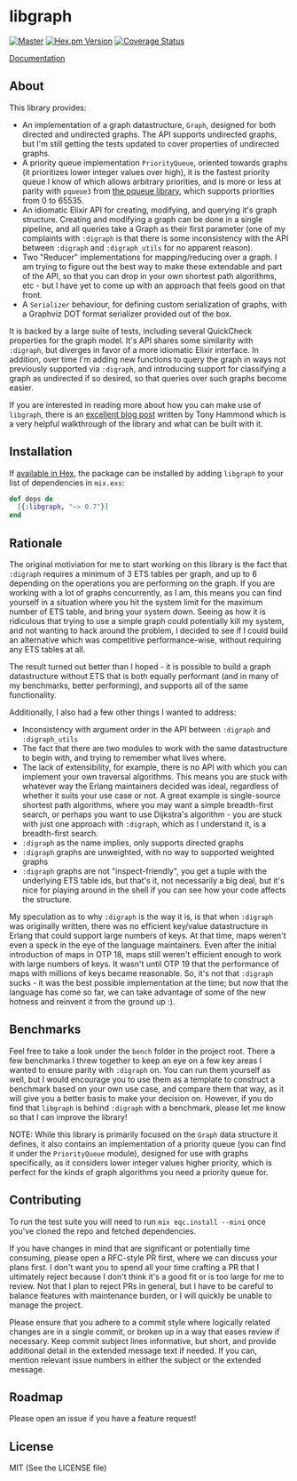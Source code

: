 # libgraph

[![Master](https://travis-ci.org/bitwalker/libgraph.svg?branch=master)](https://travis-ci.org/bitwalker/libgraph)
[![Hex.pm Version](http://img.shields.io/hexpm/v/libgraph.svg?style=flat)](https://hex.pm/packages/libgraph)
[![Coverage Status](https://coveralls.io/repos/github/bitwalker/libgraph/badge.svg?branch=master)](https://coveralls.io/github/bitwalker/libgraph?branch=master)

[Documentation](https://hexdocs.pm/libgraph)

## About

This library provides:

- An implementation of a graph datastructure, `Graph`, designed for both directed and undirected graphs. The API supports
  undirected graphs, but I'm still getting the tests updated to cover properties of undirected graphs.
- A priority queue implementation `PriorityQueue`, oriented towards graphs (it prioritizes lower integer values over high),
  it is the fastest priority queue I know of which allows arbitrary priorities, and is more or less at parity with
  `pqueue3` from [the pqueue library](https://github.com/okeuday/pqueue/), which supports priorities from 0 to 65535.
- An idiomatic Elixir API for creating, modifying, and querying it's graph structure. Creating and modifying a graph
  can be done in a single pipeline, and all queries take a Graph as their first parameter (one of my complaints with `:digraph`
  is that there is some inconsistency with the API between `:digraph` and `:digraph_utils` for no apparent reason).
- Two "Reducer" implementations for mapping/reducing over a graph. I am trying to figure out the best way to make these
extendable and part of the API, so that you can drop in your own shortest path algorithms, etc - but I have yet to come up with an
approach that feels good on that front.
- A `Serializer` behaviour, for defining custom serialization of graphs, with a Graphviz DOT format serializer
  provided out of the box.

It is backed by a large suite of tests, including several QuickCheck properties for the graph model. It's
API shares some similarity with `:digraph`, but diverges in favor of a more idiomatic Elixir interface. In
addition, over time I'm adding new functions to query the graph in ways not previously supported via `:digraph`,
and introducing support for classifying a graph as undirected if so desired, so that queries over such graphs
become easier.

If you are interested in reading more about how you can make use of `libgraph`, 
there is an [excellent blog post](https://medium.com/@tonyhammond/native-graph-data-in-elixir-8c0bb325d451) written by Tony Hammond
which is a very helpful walkthrough of the library and what can be built with it.

## Installation

If [available in Hex](https://hex.pm/docs/publish), the package can be installed
by adding `libgraph` to your list of dependencies in `mix.exs`:

```elixir
def deps do
  [{:libgraph, "~> 0.7"}]
end
```

## Rationale

The original motiviation for me to start working on this library is the fact that `:digraph` requires a
minimum of 3 ETS tables per graph, and up to 6 depending on the operations you are performing on the graph.
If you are working with a lot of graphs concurrently, as I am, this means you can find yourself in a situation
where you hit the system limit for the maximum number of ETS table, and bring your system down. Seeing as how
it is ridiculous that trying to use a simple graph could potentially kill my system, and not wanting to hack
around the problem, I decided to see if I could build an alternative which was competitive performance-wise,
without requiring any ETS tables at all.

The result turned out better than I hoped - it is possible to build a graph datastructure without ETS that
is both equally performant (and in many of my benchmarks, better performing), and supports all of the same
functionality.

Additionally, I also had a few other things I wanted to address:

- Inconsistency with argument order in the API between `:digraph` and `:digraph_utils`
- The fact that there are two modules to work with the same datastructure to begin with, and trying to remember
  what lives where.
- The lack of extensibility, for example, there is no API with which you can implement your own
  traversal algorithms. This means you are stuck with whatever way the Erlang maintainers decided was
  ideal, regardless of whether it suits your use case or not. A great example is single-source shortest path
  algorithms, where you may want a simple breadth-first search, or perhaps you want to use Dijkstra's algorithm -
  you are stuck with just one approach with `:digraph`, which as I understand it, is a breadth-first search.
- `:digraph` as the name implies, only supports directed graphs
- `:digraph` graphs are unweighted, with no way to supported weighted graphs
- `:digraph` graphs are not "inspect-friendly", you get a tuple with the underlying ETS table ids, but that's it,
  not necessarily a big deal, but it's nice for playing around in the shell if you can see how your code affects the
  structure.
  
My speculation as to why `:digraph` is the way it is, is that when `:digraph` was originally written, there was
no efficient key/value datastructure in Erlang that could support large numbers of keys. At that time, maps
weren't even a speck in the eye of the language maintainers. Even after the initial introduction of maps in OTP 18,
maps still weren't efficient enough to work with large numbers of keys. It wasn't until OTP 19 that the performance
of maps with millions of keys became reasonable. So, it's not that `:digraph` sucks - it was the best possible implementation
at the time; but now that the language has come so far, we can take advantage of some of the new hotness and reinvent
it from the ground up :).

## Benchmarks

Feel free to take a look under the `bench` folder in the project root. There a few benchmarks I threw together to
keep an eye on a few key areas I wanted to ensure parity with `:digraph` on. You can run them yourself as well, but
I would encourage you to use them as a template to construct a benchmark based on your own use case, and compare them
that way, as it will give you a better basis to make your decision on. However, if you do find that `libgraph` is behind
`:digraph` with a benchmark, please let me know so that I can improve the library!

NOTE: While this library is primarily focused on the `Graph` data structure it defines, it also contains an implementation
of a priority queue (you can find it under the `PriorityQueue` module), designed for use with graphs specifically, as it
considers lower integer values higher priority, which is perfect for the kinds of graph algorithms you need a priority queue for.

## Contributing

To run the test suite you will need to run `mix eqc.install --mini` once you've cloned the repo and fetched dependencies.

If you have changes in mind that are significant or potentially time consuming, please open a RFC-style PR first, where we
can discuss your plans first. I don't want you to spend all your time crafting a PR that I ultimately reject because I don't
think it's a good fit or is too large for me to review. Not that I plan to reject PRs in general, but I have to be careful to
balance features with maintenance burden, or I will quickly be unable to manage the project.

Please ensure that you adhere to a commit style where logically related changes are in a single commit, or broken up in a way that
eases review if necessary. Keep commit subject lines informative, but short, and provide additional detail in the extended message text
if needed. If you can, mention relevant issue numbers in either the subject or the extended message.

## Roadmap

Please open an issue if you have a feature request!

## License

MIT (See the LICENSE file)
